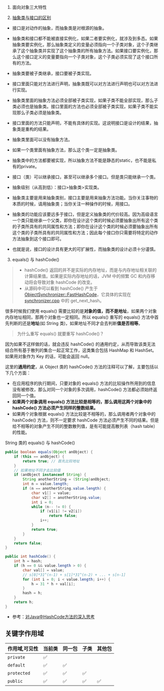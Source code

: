 1. 面向对象三大特性



2. [抽象类与接口的区别](https://www.zhihu.com/question/20149818)

* 接口是对动作的抽象，而抽象类是对根源的抽象。

* 抽象类和接口都不能被直接实例化，如果二者要实例化，就涉及到多态。如果抽象类要实例化，那么抽象类定义的变量必须指向一个子类对象，这个子类继承了这个抽象类并实现了这个抽象类的所有抽象方法。如果接口要实例化，那么这个接口定义的变量要指向一个子类对象，这个子类必须实现了这个接口所有的方法。
* 抽象类要被子类继承，接口要被子类实现。
* 接口里面只能对方法进行声明，抽象类既可以对方法进行声明也可以对方法进行实现。
* 抽象类里面的抽象方法必须全部被子类实现，如果子类不能全部实现，那么子类必须也是抽象类。接口里面的方法也必须全部被子类实现，如果子类不能实现那么子类必须是抽象类。
* 接口里面的方法只能声明，不能有具体的实现。这说明接口是设计的结果，抽象类是重构的结果。
* 抽象类里面可以没有抽象方法。
* 如果一个类里面有抽象方法，那么这个类一定是抽象类。
* 抽象类中的方法都要被实现，所以抽象方法不能是静态的static，也不能是私有的private。
* 接口（类）可以继承接口，甚至可以继承多个接口。但是类只能继承一个类。
* 抽象级别（从高到低）：接口>抽象类>实现类。
* 抽象类主要是用来抽象类别，接口主要是用来抽象方法功能。当你关注事物的本质的时候，请用抽象类；当你关注一种操作的时候，用接口。
* 抽象类的功能应该要远多于接口，但是定义抽象类的代价较高。因为高级语言一个类只能继承一个父类，即你在设计这个类的时候必须要抽象出所有这个类的子类所具有的共同属性和方法；即你在设计这个类的时候必须要抽象出所有这个类的子类所具有的共同属性和方法；因此每个接口你只需要将特定的动作方法抽象到这个接口即可。
* 也就是说，接口的设计具有更大的可扩展性，而抽象类的设计必须十分谨慎。

3. equals() 与 hashCode()

> - hashCode() 返回的并不是实际的内存地址，而是与内存地址相关联的计算结果值。如果是实际内存地址的话，JVM 中的频繁 GC 和内存移动将会导致对象 hashCode 的改变。
> - 从源码中可以看到 hashCode() 产生于 [ObjectSynchronizer::FastHashCode](http://hg.openjdk.java.net/jdk8/jdk8/hotspot/file/87ee5ee27509/src/share/vm/runtime/synchronizer.cpp)，它具体的实现在 [synchronizer.cpp](http://hg.openjdk.java.net/jdk8/jdk8/hotspot/file/87ee5ee27509/src/share/vm/runtime/synchronizer.cpp) 中的 get_next_hash。

很多时候我们使用 equals() 需要比较的是**对象的值，而不是地址**，如果两个对象内存地址相同，那两个对象也一定相同。所以 equals() 重写的 equals() 方法中首先判断的还是**地址**(如 String 类)，如果地址不同才会去判断**值是否相等**。

> 为什么重写 equals() 就要重写 hashCode()？

因为如果不这样做的话，就会违反 hashCode() 的通用约定，从而导致该类无法结合所有基于散列的集合一起正常工作，这类集合包括 HashMap 和 HashSet。如果用对象作为 Key 的话，可能会返回 null。

这里的**通用约定**，从 Object 类的 hashCode() 方法的注释可以了解，主要包括以下几个方面：

- 在应用程序的执行期间，只要对象的 equals() 方法的比较操作所用到的信息没有被修改，那么对同一个对象的多次调用，hashCode() 方法都必须始终返回同一个值。
- **如果两个对象调用 equals() 方法比较是相等的，那么调用这两个对象中的 hashCode() 方法必须产生同样的整数结果。**
- 如果两个对象根据 equals() 方法比较是不相等的，那么调用者两个对象中的 hashCode() 方法，则不一定要求 hashCode 方法必须产生不同的结果。但是给不相等的对象产生不同的整数散列值，是有可能提高散列表（hash table）的性能。

String 类的 equals() 与 hashCode()

```java
public boolean equals(Object anObject) {
    if (this == anObject) {
        return true; // 首先比较地址
    }
    // 如果地址不同才去比较值
    if (anObject instanceof String) {
        String anotherString = (String)anObject;
        int n = value.length;
        if (n == anotherString.value.length) {
            char v1[] = value;
            char v2[] = anotherString.value;
            int i = 0;
            while (n-- != 0) {
                if (v1[i] != v2[i])
                    return false;
                i++;
            }
            return true;
        }
    }
    return false;
}

public int hashCode() {
    int h = hash;
    if (h == 0 && value.length > 0) {
        char val[] = value;
		// s[0]*31^(n-1) + s[1]*31^(n-2) + ... + s[n-1]
        for (int i = 0; i < value.length; i++) {
            h = 31 * h + val[i];
        }
        hash = h;
    }
    return h;
}
```

- 参考：[对Java中HashCode方法的深入思考](https://juejin.im/post/6844903910839156743)


## 关键字作用域

| 作用域,可见性 | 当前类 | 同一包 | 子类 | 其他包 |
| ------------- | ------ | ------ | ---- | ------ |
| `private`     | ✅      |        |      |        |
| `default`     | ✅      | ✅      |      |        |
| `protected`   | ✅      | ✅      | ✅    |        |
| `public`      | ✅      | ✅      | ✅    | ✅      |

